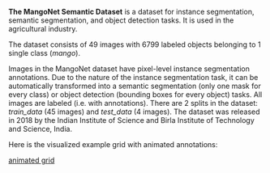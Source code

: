 **The MangoNet Semantic Dataset** is a dataset for instance segmentation, semantic segmentation, and object detection tasks. It is used in the agricultural industry. 

The dataset consists of 49 images with 6799 labeled objects belonging to 1 single class (*mango*).

Images in the MangoNet dataset have pixel-level instance segmentation annotations. Due to the nature of the instance segmentation task, it can be automatically transformed into a semantic segmentation (only one mask for every class) or object detection (bounding boxes for every object) tasks. All images are labeled (i.e. with annotations). There are 2 splits in the dataset: *train_data* (45 images) and *test_data* (4 images). The dataset was released in 2018 by the Indian Institute of Science and Birla Institute of Technology and Science, India.

Here is the visualized example grid with animated annotations:

[animated grid](https://github.com/dataset-ninja/mangonet-semantic-dataset/raw/main/visualizations/horizontal_grid.webm)
